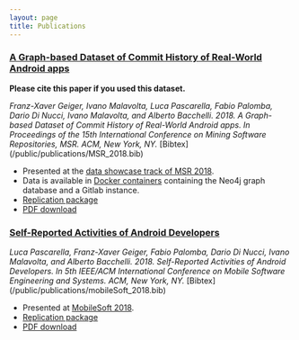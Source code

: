 ```yaml
---
layout: page
title: Publications
---
```


### [A Graph-based Dataset of Commit History of Real-World Android apps](/public/publications/MSR_2018.pdf)

**Please cite this paper if you used this dataset.**

<cite>
    Franz-Xaver Geiger, Ivano Malavolta, Luca Pascarella, Fabio Palomba, Dario Di Nucci, Ivano Malavolta, and Alberto Bacchelli.
    2018.
    A Graph-based Dataset of Commit History of Real-World Android apps.
    In <em>Proceedings of the 15th International Conference on Mining Software Repositories, MSR.</em>
    ACM, New York, NY.
</cite>
[Bibtex](/public/publications/MSR_2018.bib)

* Presented at the [data showcase track of MSR 2018](https://2018.msrconf.org/event/msr-2018-data-showcase-papers-a-graph-based-dataset-of-commit-history-of-real-world-android-apps).
* Data is available in [Docker containers](/dockerImages) containing the Neo4j graph database and a Gitlab instance.
* [Replication package](https://github.com/AndroidTimeMachine/open_source_android_apps)
* [PDF download](/public/publications/MSR_2018.pdf)


### [Self-Reported Activities of Android Developers](/public/publications/mobileSoft_2018.pdf)

<cite>
    Luca Pascarella, Franz-Xaver Geiger, Fabio Palomba, Dario Di Nucci, Ivano Malavolta, and Alberto Bacchelli.
    2018.
    Self-Reported Activities of Android Developers.
    In <em>5th IEEE/ACM International Conference on Mobile Software Engineering and Systems.</em>
    ACM, New York, NY.
</cite>
[Bibtex](/public/publications/mobileSoft_2018.bib)

* Presented at [MobileSoft 2018](https://www.icse2018.org/event/mobilesoft-2018-papers-self-reported-activities-of-android-developers).
* [Replication package](https://figshare.com/articles/Self-Reported_Activities_of_Android_Developers/5802909)
* [PDF download](/public/publications/mobileSoft_2018.pdf)
